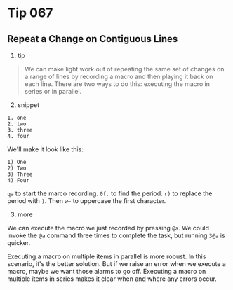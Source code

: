 # Tip 067

## Repeat a Change on Contiguous Lines

1. tip 

> We can make light work out of repeating the same set of changes on a range of lines by recording a macro and then playing it back on each line. There are two ways to do this: executing the macro in series or in parallel.

2. snippet

```
1. one
2. two
3. three
4. four
```

We'll make it look like this:

```
1) One 
2) Two 
3) Three 
4) Four 
```

`qa` to start the marco recording. `0f.` to find the period. `r)` to replace the period with `)`. Then `w~` to uppercase the first character.

3. more

We can execute the macro we just recorded by pressing `@a`. We could invoke the `@a` command three times to complete the task, but running `3@a` is quicker.

Executing a macro on multiple items in parallel is more robust. In this scenario, it's the better solution. But if we raise an error when we execute a macro, maybe we want those alarms to go off. Executing a macro on multiple items in series makes it clear when and where any errors occur.
